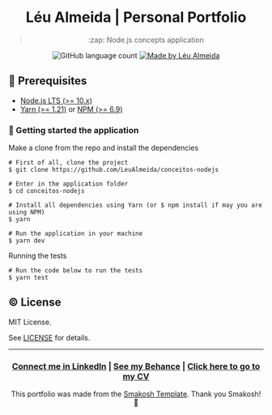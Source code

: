 <h1 align="center">Léu Almeida | Personal Portfolio</h1>

<blockquote align="center">
:zap: Node.js concepts application 
</blockquote>

<p align="center">
  <img alt="GitHub language count" src="https://img.shields.io/github/languages/count/LeuAlmeida/conceitos-nodejs?color=%2304D361">

  <a href="https://leunardo.dev">
    <img alt="Made by Léu Almeida" src="https://img.shields.io/badge/made%20by-Léu%20Almeida-%2304D361">
  </a>
</p>

## :electric_plug: Prerequisites

- [Node.js LTS (>= 10.x)](https://nodejs.org/)
- [Yarn (>= 1.21)](https://yarnpkg.com/) or [NPM (>= 6.9)](https://www.npmjs.com/)

### :closed_lock_with_key: Getting started the application

Make a clone from the repo and install the dependencies

```shell
# First of all, clone the project
$ git clone https://github.com/LeuAlmeida/conceitos-nodejs

# Enter in the application folder
$ cd conceitos-nodejs

# Install all dependencies using Yarn (or $ npm install if may you are using NPM)
$ yarn

# Run the application in your machine
$ yarn dev
```

Running the tests

```shell
# Run the code below to run the tests
$ yarn test
```

## :copyright: License

MIT License.

See [LICENSE](LICENSE.md) for details.

<hr/>

<h3 align="center">
<a href="http://linkedin.com/in/leonardoalmeida99">Connect me in LinkedIn</a> | <a href="http://behance.net/almeida99">See my Behance</a> | <a href="https://leunardo.dev">Click here to go to my CV</a>
</h3>

<p align="center">
This portfolio was made from the <a href="https://github.com/smakosh/gatsby-portfolio-dev">Smakosh Template</a>. Thank you Smakosh! 💖
</p>
